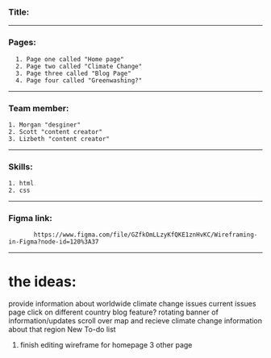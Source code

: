 ### Title:

-----------------------------------------------
### Pages:
      1. Page one called "Home page"
      2. Page two called "Climate Change"
      3. Page three called "Blog Page"
      4. Page four called "Greenwashing?"
-----------------------------------------------
### Team member:
    1. Morgan "desginer"
    2. Scott "content creator"
    3. Lizbeth "content creator"
-----------------------------------------------
 ### Skills:
    1. html
    2. css

-----------------------------------------------
### Figma link:
           https://www.figma.com/file/GZfkOmLLzyKfQKE1znHvKC/Wireframing-in-Figma?node-id=120%3A37
-----------------------------------------------
# the ideas:
provide information about worldwide climate change issues
  current issues page
  click on different country
blog feature?
rotating banner of information/updates
scroll over map and recieve climate change information about that region
New To-do list
1. finish editing wireframe for 
    homepage
    3 other page
